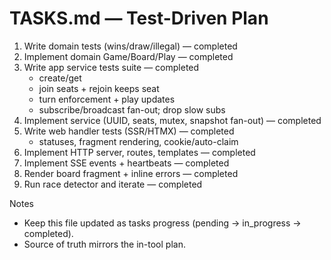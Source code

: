 # TASKS.md — Test-Driven Plan

1) Write domain tests (wins/draw/illegal) — completed
2) Implement domain Game/Board/Play — completed
3) Write app service tests suite — completed
   - create/get
   - join seats + rejoin keeps seat
   - turn enforcement + play updates
   - subscribe/broadcast fan-out; drop slow subs
4) Implement service (UUID, seats, mutex, snapshot fan-out) — completed
5) Write web handler tests (SSR/HTMX) — completed
   - statuses, fragment rendering, cookie/auto-claim
6) Implement HTTP server, routes, templates — completed
7) Implement SSE events + heartbeats — completed
8) Render board fragment + inline errors — completed
9) Run race detector and iterate — completed

Notes
- Keep this file updated as tasks progress (pending → in_progress → completed).
- Source of truth mirrors the in-tool plan.
